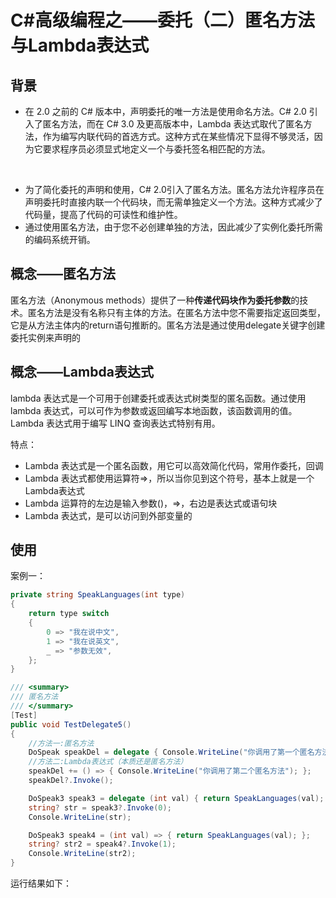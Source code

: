 # C#高级编程之——委托（二）匿名方法与Lambda表达式

## 背景

- 在 2.0 之前的 C# 版本中，声明委托的唯一方法是使用命名方法。C# 2.0 引入了匿名方法，而在 C# 3.0 及更高版本中，Lambda 表达式取代了匿名方法，作为编写内联代码的首选方式。这种方式在某些情况下显得不够灵活，因为它要求程序员必须显式地定义一个与委托签名相匹配的方法。
<br>

- 为了简化委托的声明和使用，C# 2.0引入了匿名方法。匿名方法允许程序员在声明委托时直接内联一个代码块，而无需单独定义一个方法。这种方式减少了代码量，提高了代码的可读性和维护性。
- 通过使用匿名方法，由于您不必创建单独的方法，因此减少了实例化委托所需的编码系统开销。

## 概念——匿名方法

匿名方法（Anonymous methods）提供了一种**传递代码块作为委托参数**的技术。匿名方法是没有名称只有主体的方法。在匿名方法中您不需要指定返回类型，它是从方法主体内的return语句推断的。匿名方法是通过使用delegate关键字创建委托实例来声明的

## 概念——Lambda表达式

lambda 表达式是一个可用于创建委托或表达式树类型的匿名函数。通过使用 lambda 表达式，可以可作为参数或返回编写本地函数，该函数调用的值。Lambda 表达式用于编写 LINQ 查询表达式特别有用。

特点：

- Lambda 表达式是一个匿名函数，用它可以高效简化代码，常用作委托，回调
- Lambda 表达式都使用运算符=>，所以当你见到这个符号，基本上就是一个Lambda表达式
- Lambda 运算符的左边是输入参数()，=>，右边是表达式或语句块
- Lambda 表达式，是可以访问到外部变量的

## 使用

案例一：

```csharp
private string SpeakLanguages(int type)
{
    return type switch
    {
        0 => "我在说中文",
        1 => "我在说英文",
        _ => "参数无效",
    };
}

/// <summary>
/// 匿名方法
/// </summary>
[Test]
public void TestDelegate5()
{
    //方法一:匿名方法
    DoSpeak speakDel = delegate { Console.WriteLine("你调用了第一个匿名方法"); };
    //方法二:Lambda表达式（本质还是匿名方法）
    speakDel += () => { Console.WriteLine("你调用了第二个匿名方法"); };
    speakDel?.Invoke();

    DoSpeak3 speak3 = delegate (int val) { return SpeakLanguages(val); };
    string? str = speak3?.Invoke(0);
    Console.WriteLine(str);

    DoSpeak3 speak4 = (int val) => { return SpeakLanguages(val); };
    string? str2 = speak4?.Invoke(1);
    Console.WriteLine(str2);
}
```

运行结果如下：
